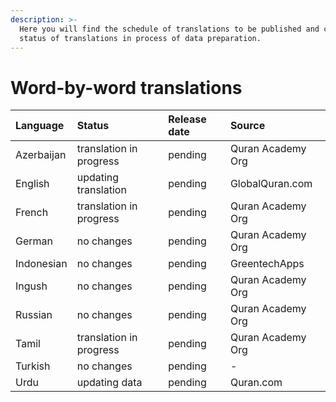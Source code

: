 ```yaml
---
description: >-
  Here you will find the schedule of translations to be published and current
  status of translations in process of data preparation.
---
```


# Word-by-word translations

| Language | Status | Release date | Source |
| :--- | :--- | :--- | :--- |
| Azerbaijan | translation in progress | pending | Quran Academy Org |
| English | updating translation | pending | GlobalQuran.com |
| French | translation in progress | pending | Quran Academy Org |
| German | no changes | pending | Quran Academy Org |
| Indonesian | no changes | pending | GreentechApps |
| Ingush | no changes | pending | Quran Academy Org |
| Russian | no changes | pending | Quran Academy Org |
| Tamil | translation in progress | pending | Quran Academy Org |
| Turkish | no changes | pending | - |
| Urdu | updating data | pending | Quran.com |



